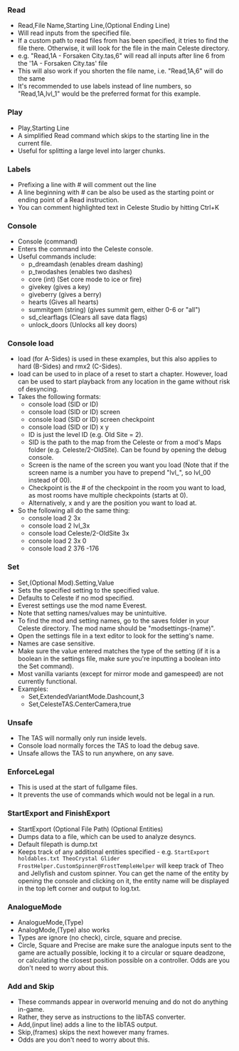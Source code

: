 ### Read
- Read,File Name,Starting Line,(Optional Ending Line)
- Will read inputs from the specified file.
- If a custom path to read files from has been specified, it tries to find the file there. Otherwise, it will look for the file in the main Celeste directory.
- e.g. "Read,1A - Forsaken City.tas,6" will read all inputs after line 6 from the '1A - Forsaken City.tas' file
- This will also work if you shorten the file name, i.e. "Read,1A,6" will do the same 
- It's recommended to use labels instead of line numbers, so "Read,1A,lvl_1" would be the preferred format for this example.

### Play
- Play,Starting Line
- A simplified Read command which skips to the starting line in the current file.
- Useful for splitting a large level into larger chunks.

### Labels
- Prefixing a line with # will comment out the line
- A line beginning with # can be also be used as the starting point or ending point of a Read instruction.
- You can comment highlighted text in Celeste Studio by hitting Ctrl+K

### Console
- Console (command)
- Enters the command into the Celeste console.
- Useful commands include:
  - p_dreamdash (enables dream dashing)
  - p_twodashes (enables two dashes)
  - core (int) (Set core mode to ice or fire)
  - givekey (gives a key)
  - giveberry (gives a berry)
  - hearts (Gives all hearts)
  - summitgem (string) (gives summit gem, either 0-6 or "all")
  - sd_clearflags (Clears all save data flags)
  - unlock_doors (Unlocks all key doors)
  
### Console load
- load (for A-Sides) is used in these examples, but this also applies to hard (B-Sides) and rmx2 (C-Sides).
- load can be used to in place of a reset to start a chapter. However, load can be used to start playback from any location in the game without risk of desyncing.
- Takes the following formats:
  - console load (SID or ID)
  - console load (SID or ID) screen
  - console load (SID or ID) screen checkpoint
  - console load (SID or ID) x y
  - ID is just the level ID (e.g. Old Site = 2).
  - SID is the path to the map from the Celeste or from a mod's Maps folder (e.g. Celeste/2-OldSite). Can be found by opening the debug console.
  - Screen is the name of the screen you want you load (Note that if the screen name is a number you have to prepend "lvl_", so lvl_00 instead of 00).
  - Checkpoint is the # of the checkpoint in the room you want to load, as most rooms have multiple checkpoints (starts at 0).
  - Alternatively, x and y are the position you want to load at.
- So the following all do the same thing:
  - console load 2 3x
  - console load 2 lvl_3x
  - console load Celeste/2-OldSite 3x
  - console load 2 3x 0
  - console load 2 376 -176
  
### Set
- Set,(Optional Mod).Setting,Value
- Sets the specified setting to the specified value.
- Defaults to Celeste if no mod specified.
- Everest settings use the mod name Everest.
- Note that setting names/values may be unintuitive.
- To find the mod and setting names, go to the saves folder in your Celeste directory. The mod name should be "modsettings-(name)".
- Open the settings file in a text editor to look for the setting's name.
- Names are case sensitive.
- Make sure the value entered matches the type of the setting (if it is a boolean in the settings file, make sure you're inputting a boolean into the Set command).
- Most vanilla variants (except for mirror mode and gamespeed) are not currently functional.
- Examples:
  - Set,ExtendedVariantMode.Dashcount,3
  - Set,CelesteTAS.CenterCamera,true    

### Unsafe
- The TAS will normally only run inside levels.
- Console load normally forces the TAS to load the debug save.
- Unsafe allows the TAS to run anywhere, on any save.

### EnforceLegal
- This is used at the start of fullgame files.
- It prevents the use of commands which would not be legal in a run.
  
### StartExport and FinishExport
- StartExport (Optional File Path) (Optional Entities)
- Dumps data to a file, which can be used to analyze desyncs.
- Default filepath is dump.txt
- Keeps track of any additional entities specified - e.g. `StartExport holdables.txt TheoCrystal Glider FrostHelper.CustomSpinner@FrostTempleHelper` will keep track of Theo and Jellyfish and custom spinner. You can get the name of the entity by opening the console and clicking on it, the entity name will be displayed in the top left corner and output to log.txt.

### AnalogueMode
- AnalogueMode,(Type)
- AnalogMode,(Type) also works
- Types are ignore (no check), circle, square and precise.
- Circle, Square and Precise are make sure the analogue inputs sent to the game are actually possible, locking it to a circular or square deadzone, or calculating the closest position possible on a controller. Odds are you don't need to worry about this.

### Add and Skip
- These commands appear in overworld menuing and do not do anything in-game.
- Rather, they serve as instructions to the libTAS converter.
- Add,(input line) adds a line to the libTAS output.
- Skip,(frames) skips the next however many frames.
- Odds are you don't need to worry about this.
